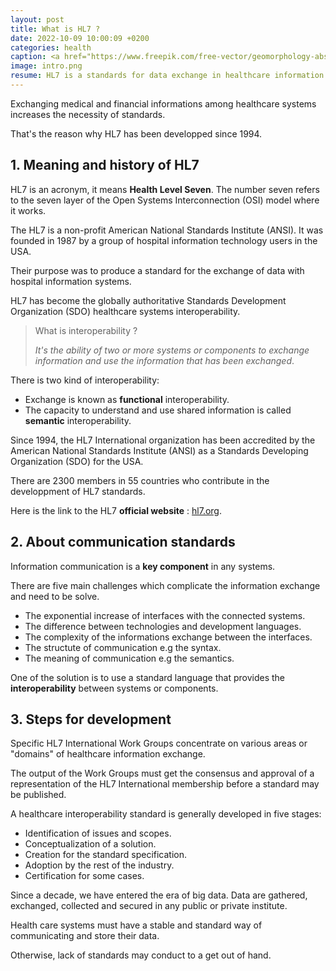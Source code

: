 ```yaml
---
layout: post
title: What is HL7 ?
date: 2022-10-09 10:00:09 +0200
categories: health
caption: <a href="https://www.freepik.com/free-vector/geomorphology-abstract-concept-vector-illustration-geomorphology-type-geomorphic-process-earth-science-university-discipline-graduate-study-geology-course-applied-study-abstract-metaphor_11668288.htm#query=fundamentals&position=22&from_view=search&track=sph">Image by vectorjuice</a> on Freepik
image: intro.png
resume: HL7 is a standards for data exchange in healthcare information systems. 
---
```

Exchanging medical and financial informations among healthcare systems increases the necessity of standards.

That's the reason why HL7 has been developped since 1994.

## 1. Meaning and history of HL7

HL7 is an acronym, it means **Health Level Seven**.
The number seven refers to the seven layer of the Open Systems Interconnection (OSI) model where it works.

The HL7 is a non-profit American National Standards Institute (ANSI). It was founded in 1987 by a group of hospital information technology users in the USA.

Their purpose was to produce a standard for the exchange of data with hospital information systems.

HL7 has become the globally authoritative Standards Development Organization (SDO) healthcare systems interoperability.

> What is interoperability ?
>
> *It's the ability of two or more systems or components to exchange information and use the information that has been exchanged*.

There is two kind of interoperability:

+ Exchange is known as **functional** interoperability.
+ The capacity to understand and use shared information is called **semantic** interoperability.

Since 1994, the HL7 International organization has been accredited by the American National Standards Institute (ANSI) as a Standards Developing Organization (SDO) for the USA.

There are 2300 members in 55 countries who contribute in the developpment of HL7 standards.

Here is the link to the HL7 **official website** : [hl7.org](http://www.hl7.org/).

## 2. About communication standards

Information communication is a **key component** in any systems.

There are five main challenges which complicate the information exchange and need to be solve.

+ The exponential increase of interfaces with the connected systems.
+ The difference between technologies and development languages.
+ The complexity of the informations exchange between the interfaces.
+ The structute of communication e.g the syntax.
+ The meaning of communication e.g the semantics.

One of the solution is to use a standard language that provides the **interoperability** between systems or components.

## 3. Steps for development

Specific HL7 International Work Groups concentrate on various areas or "domains" of healthcare information exchange.

The output of the Work Groups must get the consensus and approval of a representation of the HL7 International membership before a standard may be published.

A healthcare interoperability standard is generally developed in five stages:

+ Identification of issues and scopes.
+ Conceptualization of a solution.
+ Creation for the standard specification.
+ Adoption by the rest of the industry.
+ Certification for some cases.

Since a decade, we have entered the era of big data.
Data are gathered, exchanged, collected and secured in any public or private institute.

Health care systems must have a stable and standard way of communicating and store their data.

Otherwise, lack of standards may conduct to a get out of hand.
